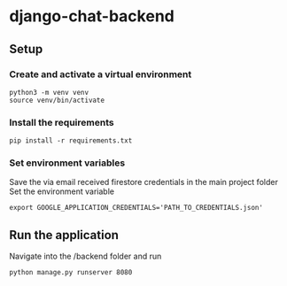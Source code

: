 # django-chat-backend
## Setup
### Create and activate a virtual environment
```
python3 -m venv venv
source venv/bin/activate
```

### Install the requirements
```
pip install -r requirements.txt
```

### Set environment variables
Save the via email received firestore credentials in the main project folder
Set the environment variable
```
export GOOGLE_APPLICATION_CREDENTIALS='PATH_TO_CREDENTIALS.json'
```

## Run the application
Navigate into the /backend folder and run
```
python manage.py runserver 8080
```
